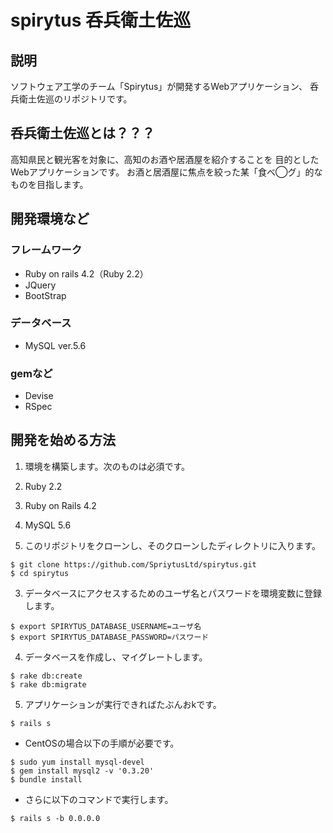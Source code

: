 # spirytus 呑兵衛土佐巡

## 説明
ソフトウェア工学のチーム「Spirytus」が開発するWebアプリケーション、
呑兵衛土佐巡のリポジトリです。

## 呑兵衛土佐巡とは？？？
高知県民と観光客を対象に、高知のお酒や居酒屋を紹介することを
目的としたWebアプリケーションです。
お酒と居酒屋に焦点を絞った某「食べ◯グ」的なものを目指します。

## 開発環境など
### フレームワーク
* Ruby on rails 4.2（Ruby 2.2）
* JQuery
* BootStrap

### データベース
* MySQL ver.5.6

### gemなど
* Devise
* RSpec

## 開発を始める方法
1. 環境を構築します。次のものは必須です。
  1. Ruby 2.2
  2. Ruby on Rails 4.2
  3. MySQL 5.6

2. このリポジトリをクローンし、そのクローンしたディレクトリに入ります。
  ```
  $ git clone https://github.com/SpriytusLtd/spirytus.git
  $ cd spirytus
  ```

3. データベースにアクセスするためのユーザ名とパスワードを環境変数に登録します。
  ```
  $ export SPIRYTUS_DATABASE_USERNAME=ユーザ名
  $ export SPIRYTUS_DATABASE_PASSWORD=パスワード
  ```

4. データベースを作成し、マイグレートします。
  ```
  $ rake db:create
  $ rake db:migrate
  ```

5. アプリケーションが実行できればたぶんおkです。
  ```
  $ rails s
  ```
 - CentOSの場合以下の手順が必要です。
 ```
 $ sudo yum install mysql-devel
 $ gem install mysql2 -v '0.3.20'
 $ bundle install
 ```
 - さらに以下のコマンドで実行します。
 ```
 $ rails s -b 0.0.0.0
 ```
